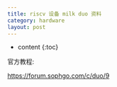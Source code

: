 ```yaml
---
title: riscv 设备 milk duo 资料
category: hardware
layout: post
---
```

* content
{:toc}

官方教程:

https://forum.sophgo.com/c/duo/9